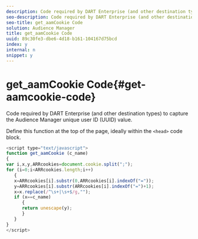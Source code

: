 ```yaml
---
description: Code required by DART Enterprise (and other destination types) to capture the Audience Manager unique user ID (UUID) value.
seo-description: Code required by DART Enterprise (and other destination types) to capture the Audience Manager unique user ID (UUID) value.
seo-title: get_aamCookie Code
solution: Audience Manager
title: get_aamCookie Code
uuid: 89c30fe3-dbe6-4d18-b161-104167d75bcd
index: y
internal: n
snippet: y
---
```


# get_aamCookie Code{#get-aamcookie-code}

Code required by DART Enterprise (and other destination types) to capture the Audience Manager unique user ID (UUID) value.

 Define this function at the top of the page, ideally within the `<head>` code block.

<!-- r_aam_de_cookie.xml -->

```js
<script type="text/javascript">
function get_aamCookie (c_name)
{
var i,x,y,ARRcookies=document.cookie.split(";");
for (i=0;i<ARRcookies.length;i++)
   {
   x=ARRcookies[i].substr(0,ARRcookies[i].indexOf("="));
   y=ARRcookies[i].substr(ARRcookies[i].indexOf("=")+1);
   x=x.replace(/^\s+|\s+$/g,"");
   if (x==c_name)
      { 
      return unescape(y);
      }
   }
}
</script>
```